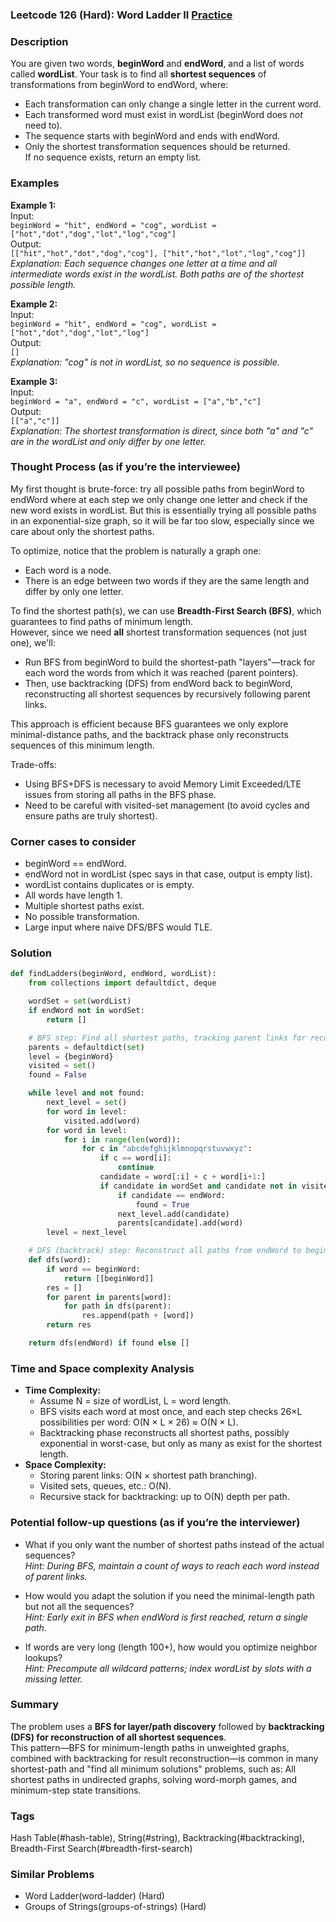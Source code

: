 ### Leetcode 126 (Hard): Word Ladder II [Practice](https://leetcode.com/problems/word-ladder-ii)

### Description  
You are given two words, **beginWord** and **endWord**, and a list of words called **wordList**. Your task is to find all **shortest sequences** of transformations from beginWord to endWord, where:  
- Each transformation can only change a single letter in the current word.
- Each transformed word must exist in wordList (beginWord does _not_ need to).
- The sequence starts with beginWord and ends with endWord.
- Only the shortest transformation sequences should be returned.  
If no sequence exists, return an empty list.

### Examples  

**Example 1:**  
Input:  
`beginWord = "hit", endWord = "cog", wordList = ["hot","dot","dog","lot","log","cog"]`  
Output:  
`[["hit","hot","dot","dog","cog"], ["hit","hot","lot","log","cog"]]`  
*Explanation: Each sequence changes one letter at a time and all intermediate words exist in the wordList. Both paths are of the shortest possible length.*

**Example 2:**  
Input:  
`beginWord = "hit", endWord = "cog", wordList = ["hot","dot","dog","lot","log"]`  
Output:  
`[]`  
*Explanation: "cog" is not in wordList, so no sequence is possible.*

**Example 3:**  
Input:  
`beginWord = "a", endWord = "c", wordList = ["a","b","c"]`  
Output:  
`[["a","c"]]`  
*Explanation: The shortest transformation is direct, since both "a" and "c" are in the wordList and only differ by one letter.*

### Thought Process (as if you’re the interviewee)  
My first thought is brute-force: try all possible paths from beginWord to endWord where at each step we only change one letter and check if the new word exists in wordList. But this is essentially trying all possible paths in an exponential-size graph, so it will be far too slow, especially since we care about only the shortest paths.

To optimize, notice that the problem is naturally a graph one:  
- Each word is a node.
- There is an edge between two words if they are the same length and differ by only one letter.

To find the shortest path(s), we can use **Breadth-First Search (BFS)**, which guarantees to find paths of minimum length.  
However, since we need **all** shortest transformation sequences (not just one), we'll:
- Run BFS from beginWord to build the shortest-path "layers"—track for each word the words from which it was reached (parent pointers).
- Then, use backtracking (DFS) from endWord back to beginWord, reconstructing all shortest sequences by recursively following parent links.

This approach is efficient because BFS guarantees we only explore minimal-distance paths, and the backtrack phase only reconstructs sequences of this minimum length.

Trade-offs:
- Using BFS+DFS is necessary to avoid Memory Limit Exceeded/LTE issues from storing all paths in the BFS phase.
- Need to be careful with visited-set management (to avoid cycles and ensure paths are truly shortest).

### Corner cases to consider  
- beginWord == endWord.
- endWord not in wordList (spec says in that case, output is empty list).
- wordList contains duplicates or is empty.
- All words have length 1.
- Multiple shortest paths exist.
- No possible transformation.
- Large input where naive DFS/BFS would TLE.

### Solution

```python
def findLadders(beginWord, endWord, wordList):
    from collections import defaultdict, deque

    wordSet = set(wordList)
    if endWord not in wordSet:
        return []

    # BFS step: Find all shortest paths, tracking parent links for reconstruction.
    parents = defaultdict(set)
    level = {beginWord}
    visited = set()
    found = False

    while level and not found:
        next_level = set()
        for word in level:
            visited.add(word)
        for word in level:
            for i in range(len(word)):
                for c in "abcdefghijklmnopqrstuvwxyz":
                    if c == word[i]:
                        continue
                    candidate = word[:i] + c + word[i+1:]
                    if candidate in wordSet and candidate not in visited:
                        if candidate == endWord:
                            found = True
                        next_level.add(candidate)
                        parents[candidate].add(word)
        level = next_level

    # DFS (backtrack) step: Reconstruct all paths from endWord to beginWord
    def dfs(word):
        if word == beginWord:
            return [[beginWord]]
        res = []
        for parent in parents[word]:
            for path in dfs(parent):
                res.append(path + [word])
        return res

    return dfs(endWord) if found else []
```

### Time and Space complexity Analysis  

- **Time Complexity:**  
  - Assume N = size of wordList, L = word length.
  - BFS visits each word at most once, and each step checks 26×L possibilities per word: O(N × L × 26) ≈ O(N × L).
  - Backtracking phase reconstructs all shortest paths, possibly exponential in worst-case, but only as many as exist for the shortest length.
- **Space Complexity:**  
  - Storing parent links: O(N × shortest path branching).
  - Visited sets, queues, etc.: O(N).
  - Recursive stack for backtracking: up to O(N) depth per path.

### Potential follow-up questions (as if you’re the interviewer)  

- What if you only want the number of shortest paths instead of the actual sequences?  
  *Hint: During BFS, maintain a count of ways to reach each word instead of parent links.*

- How would you adapt the solution if you need the minimal-length path but not all the sequences?  
  *Hint: Early exit in BFS when endWord is first reached, return a single path.*

- If words are very long (length 100+), how would you optimize neighbor lookups?  
  *Hint: Precompute all wildcard patterns; index wordList by slots with a missing letter.*

### Summary
The problem uses a **BFS for layer/path discovery** followed by **backtracking (DFS) for reconstruction of all shortest sequences**.  
This pattern—BFS for minimum-length paths in unweighted graphs, combined with backtracking for result reconstruction—is common in many shortest-path and "find all minimum solutions" problems, such as: All shortest paths in undirected graphs, solving word-morph games, and minimum-step state transitions.

### Tags
Hash Table(#hash-table), String(#string), Backtracking(#backtracking), Breadth-First Search(#breadth-first-search)

### Similar Problems
- Word Ladder(word-ladder) (Hard)
- Groups of Strings(groups-of-strings) (Hard)